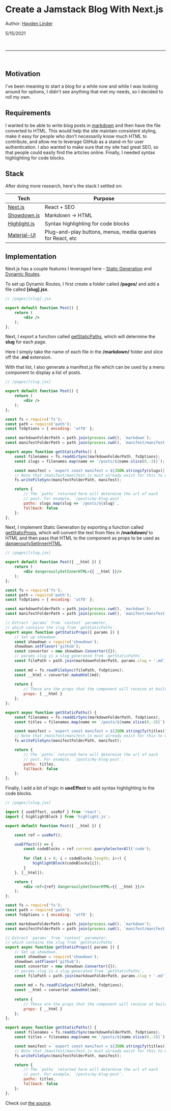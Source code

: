 # Create a Jamstack Blog With Next.js

Author: [Hayden Linder](https://github.com/haydenlinder)

5/15/2021

<br/>

<hr/>

<br/>

## Motivation

I've been meaning to start a blog for a while now and while I was looking around for options, I didn't see anything that met my needs, so I decided to roll my own.


## Requirements

I wanted to be able to write blog posts in [markdown](https://github.com/adam-p/markdown-here/wiki/Markdown-Cheatsheet) and then have the file converted to HTML. This would help the site maintain consistent styling, make it easy for people who don't necessarily know much HTML to contribute, and allow me to leverage GitHub as a stand-in for user authentication. I also wanted to make sure that my site had great SEO, so that people could easily find the articles online. Finally, I needed syntax highlighting for code blocks. 

## Stack

After doing more research, here's the stack I settled on:

| **Tech**      | **Purpose**   | 
| ------------- | ------------- | 
| [Next.js](https://nextjs.org/)       | React + SEO           | 
| [Showdown.js](http://showdownjs.com/)      | Markdown -> HTML      | 
| [Highlight.js](https://highlightjs.org/) | Syntax highlighting for code blocks     | 
| [Material-UI](https://material-ui.com/) | Plug-and-play buttons, menus, media queries for React, etc  | 

## Implementation

Next.js has a couple features I leveraged here - [Static Generation](https://nextjs.org/docs/basic-features/pages#static-generation-recommended) and [Dynamic Routes](https://nextjs.org/docs/routing/dynamic-routes).

To set up Dynamic Routes, I first create a folder called **/pages/** and add a file called **[slug].jsx**.

```jsx
// /pages/[slug].jsx

export default function Post() {
    return (
        <div />
    );
};
```

Next, I export a function called [getStaticPaths](https://nextjs.org/docs/basic-features/data-fetching#getstaticpaths-static-generation), which will determine the **slug** for each page. 

Here I simply take the name of each file in the **/markdown/** folder and slice off the **.md** extension.

With that list, I also generate a manifest.js file which can be used by a menu component to display a list of posts.

```jsx
// /pages/[slug.jsx]

export default function Post() {
    return (
        <div />
    );
};

const fs = require('fs');
const path = require('path');
const fsOptions = { encoding: 'utf8' };

const markdownFolderPath = path.join(process.cwd(), `markdown`);
const manifestFolderPath = path.join(process.cwd(), `manifest/manifest.js`);

export async function getStaticPaths() {
    const filenames = fs.readdirSync(markdownFolderPath, fsOptions);
    const slugs = filenames.map(name => `/posts/${name.slice(0,-3)}`);

    const manifest = `export const manifest = ${JSON.stringify(slugs)}`;
    // Note that /manifest/manifest.js must already exist for this to work.
    fs.writeFileSync(manifestFolderPath, manifest);

    return { 
        // The `paths` returned here will determine the url of each 
        // post. For example, `/posts/my-blog-post`.
        paths: slugs.map(slug => `/posts/${slug}`,
        fallback: false
    };
};
```

Next, I implement Static Generation by exporting a function called [getStaticProps](https://nextjs.org/docs/basic-features/data-fetching#getstaticprops-static-generation), which will convert the text from files in **/markdown/** to HTML and then pass that HTML to the component as props to be used as [dangerourlySetInnerHTML](https://reactjs.org/docs/dom-elements.html#dangerouslysetinnerhtml). 

```jsx
// /pages/[slug.jsx]

export default function Post({ __html }) {
    return (
        <div dangerouslySetInnerHTML={{ __html }}/>
    );
};

const fs = require('fs');
const path = require('path');
const fsOptions = { encoding: 'utf8' };

const markdownFolderPath = path.join(process.cwd(), `markdown`);
const manifestFolderPath = path.join(process.cwd(), `manifest/manifest.js`);

// Extract `params` from `context` parameter, 
// which contains the slug from `getStaticPaths`.
export async function getStaticProps({ params }) {
    // Set up showdown.
    const showdown = require('showdown');
    showdown.setFlavor('github');
    const converter = new showdown.Converter({});
    // params.slug is a slug generated from `getStaticPaths`.
    const filePath = path.join(markdownFolderPath, params.slug + '.md');
    
    const md = fs.readFileSync(filePath, fsOptions);
    const __html = converter.makeHtml(md);
    
    return {
        // These are the props that the component will receive at build time.
        props: { __html }
    };
};

export async function getStaticPaths() {
    const filenames = fs.readdirSync(markdownFolderPath, fsOptions);
    const titles = filenames.map(name => `/posts/${name.slice(0,-3)}`);

    const manifest = `export const manifest = ${JSON.stringify(titles)}`;
    // Note that /manifest/manifest.js must already exist for this to work.
    fs.writeFileSync(manifestFolderPath, manifest);

    return { 
        // The `paths` returned here will determine the url of each 
        // post. For example, `/posts/my-blog-post`.
        paths: titles,
        fallback: false
    };
};
```

Finally, I add a bit of logic in **useEffect** to add syntax highlighting to the code blocks.

```jsx
// /pages/[slug.jsx]

import { useEffect, useRef } from 'react';
import { highlightBlock } from 'highlight.js';

export default function Post({ __html }) {

    const ref = useRef();

    useEffect(() => {
        const codeBlocks = ref.current.querySelectorAll('code');
        
        for (let i = 0; i < codeBlocks.length; i++) {
            highlightBlock(codeBlocks[i]);
        }
    }, [__html]);

    return (
        <div ref={ref} dangerouslySetInnerHTML={{ __html }}/>
    );
};

const fs = require('fs');
const path = require('path');
const fsOptions = { encoding: 'utf8' };

const markdownFolderPath = path.join(process.cwd(), `markdown`);
const manifestFolderPath = path.join(process.cwd(), `manifest/manifest.js`);

// Extract `params` from `context` parameter, 
// which contains the slug from `getStaticPaths`.
export async function getStaticProps({ params }) {
    // Set up showdown.
    const showdown = require('showdown');
    showdown.setFlavor('github');
    const converter = new showdown.Converter({});
    // params.slug is a slug generated from `getStaticPaths`.
    const filePath = path.join(markdownFolderPath, params.slug + '.md');
    
    const md = fs.readFileSync(filePath, fsOptions);
    const __html = converter.makeHtml(md);
    
    return {
        // These are the props that the component will receive at build time.
        props: { __html }
    };
};

export async function getStaticPaths() {
    const filenames = fs.readdirSync(markdownFolderPath, fsOptions);
    const titles = filenames.map(name => `/posts/${name.slice(0,-3)}`);

    const manifest = `export const manifest = ${JSON.stringify(titles)}`;
    // Note that /manifest/manifest.js must already exist for this to work.
    fs.writeFileSync(manifestFolderPath, manifest);

    return { 
        // The `paths` returned here will determine the url of each 
        // post. For example, `/posts/my-blog-post`.
        paths: titles,
        fallback: false
    };
};
```

Check out [the source](https://github.com/haydenlinder/blog/blob/main/pages/posts/%5Bslug%5D.jsx).